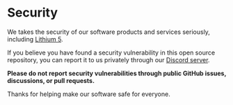 # Security

We takes the security of our software products and services seriously, including [Lithium 5](https://github.com/NoahDomingues/Lithium).

If you believe you have found a security vulnerability in this open source repository, you can report it to us privately through our [Discord server](https://discord.gg/3zbfaTNN7V).

**Please do not report security vulnerabilities through public GitHub issues, discussions, or pull requests.**

Thanks for helping make our software safe for everyone.
